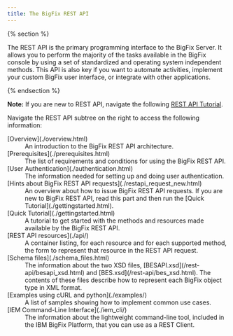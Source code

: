 ```yaml
---
title: The BigFix REST API
---
```


{% section %}

The REST API is the primary programming interface to the BigFix Server. It allows you to perform the majority of the tasks available in the BigFix console by using a set of standardized and operating system independent methods.
This API is also key if you want to automate activities, implement your custom BigFix user interface, or integrate with other applications.

{% endsection %}

**Note:** If you are new to REST API, navigate the following [REST API Tutorial](http://www.restapitutorial.com/ ).

Navigate the REST API subtree on the right to access the following information: 

<dl>
  <dt>[Overview](./overview.html)</dt>
  <dd>An introduction to the BigFix REST API architecture.</dd>
  
  <dt>[Prerequisites](./prerequisites.html)</dt>
  <dd>The list of requirements and conditions for using the BigFix REST API.</dd>

  <dt>[User Authentication](./authentication.html)</dt>
  <dd>The information needed for setting up and doing user authentication.</dd>
  
  <dt>[Hints about BigFix REST API requests](./restapi_request_new.html)</dt>
  <dd>An overview about how to issue BigFix REST API requests. If you are new to BigFix REST API, read this part and then run the [Quick Tutorial](./gettingstarted.html).</dd>
  
  <dt>[Quick Tutorial](./gettingstarted.html)</dt>
  <dd>A tutorial to get started with the methods and resources made available by the BigFix REST API.</dd>
    
  <dt>[REST API resources](./api/)</dt>
  <dd>A container listing, for each resource and for each supported method, the form to represent that resource in the REST API request.</dd>
    
  <dt>[Schema files](./schema_files.html)</dt>
  <dd>The information about the two XSD files, [BESAPI.xsd](/rest-api/besapi_xsd.html) and [BES.xsd](/rest-api/bes_xsd.html). The contents of these files describe how to represent each BigFix object type in XML format.</dd>
  
  <dt>[Examples using cURL and python](./examples/)</dt>
  <dd>A list of samples showing how to implement common use cases.</dd>
  
  <dt>[IEM Command-Line Interface](./iem_cli/)</dt>
  <dd>The information about the lightweight command-line tool, included in the IBM BigFix Platform, that you can use as a REST Client.</dd>
  
</dl>




 

